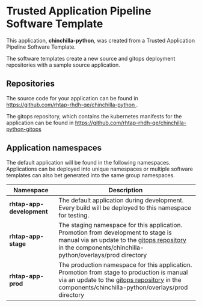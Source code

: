 # Trusted Application Pipeline Software Template

This application, **chinchilla-python**, was created from a Trusted Application Pipeline Software Template.

The software templates create a new source and gitops deployment repositories with a sample source application. 

## Repositories

The source code for your application can be found in [https://github.com/rhtap-rhdh-qe/chinchilla-python ](https://github.com/rhtap-rhdh-qe/chinchilla-python ).
 
The gitops repository, which contains the kubernetes manifests for the application can be found in 
[https://github.com/rhtap-rhdh-qe/chinchilla-python-gitops ](https://github.com/rhtap-rhdh-qe/chinchilla-python-gitops ) 

## Application namespaces 

The default application will be found in the following namespaces. Applications can be deployed into unique namespaces or multiple software templates can also bet generated into the same group namespaces.  

|  Namespace   |  Description   |  
| -------- | -------- |   
| **rhtap-app-development** | The default application during development. Every build will be deployed to this namespace for testing. | 
| **rhtap-app-stage** | The staging namespace for this application. Promotion from development to stage is manual via an update to the [gitops repository](https://github.com/rhtap-rhdh-qe/chinchilla-python-gitops ) in the components/chinchilla-python/overlays/prod directory |  
| **rhtap-app-prod** | The production namespace for this application. Promotion from stage to production is manual via an update to the [gitops repository](https://github.com/rhtap-rhdh-qe/chinchilla-python-gitops ) in the components/chinchilla-python/overlays/prod directory | 
